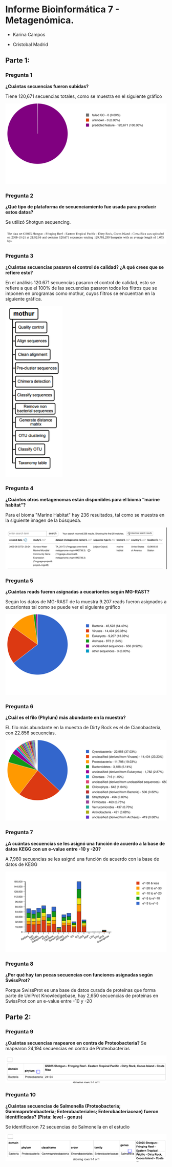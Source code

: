  Informe Bioinformática 7 - Metagenómica.
====

* Karina Campos

* Cristobal Madrid

Parte 1: 
----

### Pregunta 1

**¿Cuántas secuencias fueron subidas?**

Tiene 120,671 secuencias totales, como se muestra en el siguiente gráfico

![SearchResults](https://raw.githubusercontent.com/CoderProgramerPro/bioinformatica/master/Informe%207/mgm4441593.3_sequence_breakdown.svg)

### Pregunta 2

**¿Qué tipo de plataforma de secuenciamiento fue usada para producir estos datos?**

Se utilizó Shotgun sequencing. 

![Shotgun](https://raw.githubusercontent.com/CoderProgramerPro/bioinformatica/master/Informe%207/Shotgun.png)


### Pregunta 3

**¿Cuántas secuencias pasaron el control de calidad? ¿A qué crees que se refiere esto?**

En el análisis 120.671 secuencias pasaron el control de calidad, esto se refiere a que el 100% de las secuencias pasaron todos los filtros que se imponen en programas como mothur, cuyos filtros se encuentran en la siguiente gráfica.

![mothur](https://raw.githubusercontent.com/CoderProgramerPro/bioinformatica/master/Informe%207/mothur.png)

### Pregunta 4

**¿Cuántos otros metagenomas están disponibles para el bioma “marine habitat”?**

Para el bioma "Marine Habitat" hay 236 resultados, tal como se muestra en la siguiente imagen de la búsqueda.

![marinehabitat](https://raw.githubusercontent.com/CoderProgramerPro/bioinformatica/master/Informe%207/marinehabitat.png)


### Pregunta 5

**¿Cuántas reads fueron asignadas a eucariontes según MG-RAST?**

Según los datos de MG-RAST de la muestra 9.207 reads fueron asignados a eucariontes tal como se puede ver el siguiente gráfico

![Eucariontes](https://raw.githubusercontent.com/CoderProgramerPro/bioinformatica/master/Informe%207/mgm4441593.3_domain.svg)

### Pregunta 6

**¿Cuál es el filo (Phylum) más abundante en la muestra?**

EL filo más abundante en la muestra de Dirty Rock es el de Cianobacteria, con 22.856 secuencias.

![Filos](https://raw.githubusercontent.com/CoderProgramerPro/bioinformatica/master/Informe%207/mgm4441593.3_phylum.svg)

### Pregunta 7

**¿A cuántas secuencias se les asignó una función de acuerdo a la base de datos KEGG con un e-value entre -10 y -20?**

A 7,960 secuencias se les asignó una función de acuerdo con la base de datos de KEGG

![kegg](https://raw.githubusercontent.com/CoderProgramerPro/bioinformatica/master/Informe%207/mgm4441593.3_source_hits_distribution.svg)

### Pregunta 8

**¿Por qué hay tan pocas secuencias con funciones asignadas según SwissProt?**

Porque SwissProt es una base de datos curada de proteínas que forma parte de UniProt Knowledgebase, hay 2,650 secuencias de proteínas en SwissProt con un e-value entre -10 y -20


Parte 2:
----

### Pregunta 9

**¿Cuántas secuencias mapearon en contra de Proteobacteria?**
Se mapearon 24,194 secuencias en contra de Proteobacterias

![proteo](https://raw.githubusercontent.com/CoderProgramerPro/bioinformatica/master/Informe%207/Proteobacterias.png)

### Pregunta 10

**¿Cuántas secuencias de Salmonella (Proteobacteria; Gammaproteobacteria; Enterobacteriales; Enterobacteriaceae) fueron identificadas? (Pista: level - genus)**

Se identificaron 72 secuencias de Salmonella en el estudio

![salmonella](https://raw.githubusercontent.com/CoderProgramerPro/bioinformatica/master/Informe%207/Salmonella.png)
